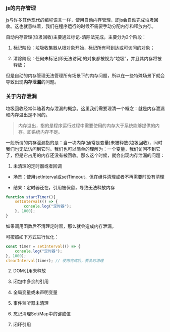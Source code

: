 ### js的内存管理

js与许多其他现代的编程语言一样，使用自动内存管理，即js会自动完成垃圾回收。这也就意味着，我们在程序运行的时候不需要手动分配内存和释放内存。

自动内存管理(垃圾回收)主要通过标记-清除法完成，主要分为2个阶段：

1. 标记阶段：垃圾收集器从根对象开始，标记所有可到达或可访问的对象；

2. 清除阶段：任何未标记(即无法访问)的对象都被视为“垃圾”，并且其内存将被释放；

但是自动的内存管理无法管理所有场景下的内存问题，所以在一些特殊场景下就会导致出现**内存泄漏**的问题。

### 关于内存泄漏

垃圾回收经常伴随着内存泄漏的概念。这里我们需要理清一个概念：就是内存泄漏和内存溢出是不同的。

> 内存溢出，指的是程序运行过程中需要使用的内存大于系统能够提供的内存。即系统内存不足。

一般所谓的内存泄漏指的是：当一块内存(通常是变量)未被释放(垃圾回收)，同时我们也无法访问到它时。我们也可以简单的理解为：一个变量，我们访问不到它了，但是它占用的内存还没有被回收。那么这个时候，就会出现内存泄漏的问题：

1. 未清理的定时器或者回调

- 场景：使用setInterval或setTimeout，但在组件清理或者不再需要时没有清理

- 结果：定时器还在，引用被保留，导致无法释放内存

```js
function startTimer(){
    setInterval(() => {
        console.log("定时器");
    }, 1000);
}
```

如果调用函数后不清理定时器，那么就会造成内存泄漏。

可按照如下方式进行优化：

```js
const timer = setInterval(() => {
    console.log("定时器");
}, 1000);
clearInterval(timer); // 使用完成后，要及时清理
```

2. DOM引用未释放

3. 闭包中多余的引用

4. 全局变量或未声明变量

5. 事件监听器未清理

6. 忘记清理Set/Map中的键或值

7. 闭环引用